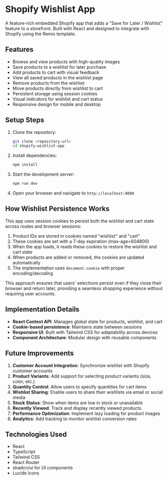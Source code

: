 
# Shopify Wishlist App

A feature-rich embedded Shopify app that adds a "Save for Later / Wishlist" feature to a storefront. Built with React and designed to integrate with Shopify using the Remix template.

## Features

- Browse and view products with high-quality images
- Save products to a wishlist for later purchase
- Add products to cart with visual feedback
- View all saved products in the wishlist page
- Remove products from the wishlist
- Move products directly from wishlist to cart
- Persistent storage using session cookies
- Visual indicators for wishlist and cart status
- Responsive design for mobile and desktop

## Setup Steps

1. Clone the repository:
   ```bash
   git clone <repository-url>
   cd shopify-wishlist-app
   ```

2. Install dependencies:
   ```bash
   npm install
   ```

3. Start the development server:
   ```bash
   npm run dev
   ```

4. Open your browser and navigate to `http://localhost:8080`

## How Wishlist Persistence Works

This app uses session cookies to persist both the wishlist and cart state across routes and browser sessions:

1. Product IDs are stored in cookies named "wishlist" and "cart"
2. These cookies are set with a 7-day expiration (max-age=604800)
3. When the app loads, it reads these cookies to restore the wishlist and cart state
4. When products are added or removed, the cookies are updated automatically
5. The implementation uses `document.cookie` with proper encoding/decoding

This approach ensures that users' selections persist even if they close their browser and return later, providing a seamless shopping experience without requiring user accounts.

## Implementation Details

- **React Context API**: Manages global state for products, wishlist, and cart
- **Cookie-based persistence**: Maintains state between sessions
- **Responsive UI**: Built with Tailwind CSS for adaptability across devices
- **Component Architecture**: Modular design with reusable components

## Future Improvements

1. **Customer Account Integration**: Synchronize wishlist with Shopify customer accounts
2. **Product Variants**: Add support for selecting product variants (size, color, etc.)
3. **Quantity Control**: Allow users to specify quantities for cart items
4. **Wishlist Sharing**: Enable users to share their wishlists via email or social media
5. **Stock Status**: Show when items are low in stock or unavailable
6. **Recently Viewed**: Track and display recently viewed products
7. **Performance Optimization**: Implement lazy loading for product images
8. **Analytics**: Add tracking to monitor wishlist conversion rates

## Technologies Used

- React
- TypeScript
- Tailwind CSS
- React Router
- shadcn/ui for UI components
- Lucide Icons
